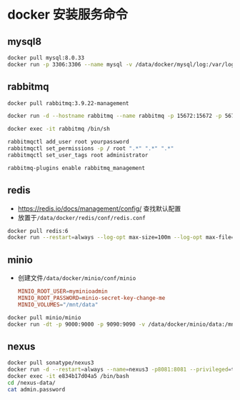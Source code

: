 # docker 安装服务命令

## mysql8
````bash
docker pull mysql:8.0.33
docker run -p 3306:3306 --name mysql -v /data/docker/mysql/log:/var/log/mysql -v /data/docker/mysql/data:/var/lib/mysql -v /data/docker/mysql/conf:/etc/mysql -e MYSQL_ROOT_PASSWORD=yourpassword -d mysql:8.0.33
````

## rabbitmq
````bash
docker pull rabbitmq:3.9.22-management

docker run -d --hostname rabbitmq --name rabbitmq -p 15672:15672 -p 5672:5672 -v /data/docker/rabbitmq/data:/var/lib/rabbitmq -v /data/docker/rabbitmq/conf:/etc/rabbitmq rabbitmq:3.9.22-management

docker exec -it rabbitmq /bin/sh

rabbitmqctl add_user root yourpassword
rabbitmqctl set_permissions -p / root ".*" ".*" ".*"
rabbitmqctl set_user_tags root administrator

rabbitmq-plugins enable rabbitmq_management
````

## redis
- https://redis.io/docs/management/config/ 查找默认配置
- 放置于`/data/docker/redis/conf/redis.conf`
````bash
docker pull redis:6
docker run --restart=always --log-opt max-size=100m --log-opt max-file=2 -p 6379:6379 --name redis -v /data/docker/redis/conf/redis.conf:/etc/redis/redis.conf -v /data/docker/redis/data:/data -d redis:6 redis-server /etc/redis/redis.conf  --appendonly yes
````

## minio
- 创建文件`/data/docker/minio/conf/minio`
    ````conf
    MINIO_ROOT_USER=myminioadmin
    MINIO_ROOT_PASSWORD=minio-secret-key-change-me
    MINIO_VOLUMES="/mnt/data"
    ````
````bash
docker pull minio/minio
docker run -dt -p 9000:9000 -p 9090:9090 -v /data/docker/minio/data:/mnt/data -v /data/docker/minio/conf/minio:/etc/config.env -e "MINIO_CONFIG_ENV_FILE=/etc/config.env" --name "minio" minio/minio server --console-address ":9090"
````

## nexus
````bash
docker pull sonatype/nexus3
docker run -d --restart=always --name=nexus3 -p8081:8081 --privileged=true -e INSTALL4J_ADD_VM_PARAMS="-Xms1G -Xmx1G -XX:MaxDirectMemorySize=1G" -v /data/docker/nexus/data:/var/nexus-data sonatype/nexus3
docker exec -it e834b17d04a5 /bin/bash
cd /nexus-data/
cat admin.password
````